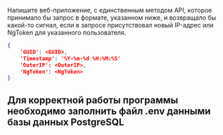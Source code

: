 Напишите веб-приложение, с единственным методом API, которое принимало бы
   запрос в формате, указанном ниже, и возвращало бы какой-то сигнал, если в
   запросе присутствовал новый IP-адрес или NgToken для указанного пользователя.

```JSON
{
    'GUID': <GUID>,
    'Timestamp': '%Y-%m-%d %H:%M:%S'
    'OuterIP': <OuterIP>,
    'NgToken': <NgToken>
}
```

## Для корректной работы программы необходимо заполнить файл .env данными базы данных PostgreSQL

